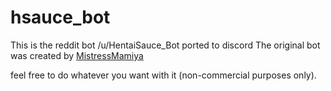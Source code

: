 # hsauce_bot

This is the reddit bot /u/HentaiSauce_Bot ported to discord
The original bot was created by [MistressMamiya](https://github.com/MistressMamiya)

feel free to do whatever you want with it (non-commercial purposes only).
